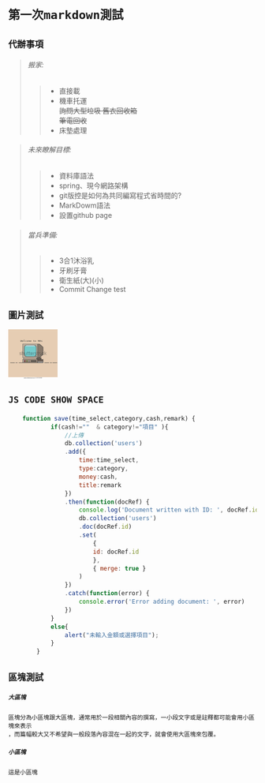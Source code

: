 # `第一次markdown測試`
## `代辦事項`
>###### 搬家:
>>* 直接載  
>>* 機車托運  
>>~~詢問大型垃圾 舊衣回收箱~~  
>>~~筆電回收~~  
>>* 床墊處理  

>###### 未來瞭解目標:
>>* 資料庫語法  
>>* spring、現今網路架構  
>>* git版控是如何為共同編寫程式省時間的?  
>>* MarkDowm語法  
>>* 設置github page  

>###### 當兵準備:
>>* 3合1沐浴乳  
>>* 牙刷牙膏  
>>* 衛生紙(大)(小)  
>>* Commit Change test  

## `圖片測試`
 <!-- ![image]( https://github.com/KennyChung2000/Other-file/blob/main/README_PIC/2127237449.webp "MarkDown") -->
 <img src=https://github.com/KennyChung2000/Other-file/blob/main/README_PIC/2127237449.webp  width = "100" height = "100" alt="pic" align=center />

## `JS CODE SHOW SPACE`
```js
    function save(time_select,category,cash,remark) {                                                                                                                      
            if(cash!=""  & category!="項目" ){
                //上傳
                db.collection('users')                                                  
                .add({
                    time:time_select,
                    type:category,
                    money:cash,
                    title:remark
                })
                .then(function(docRef) {
                    console.log('Document written with ID: ', docRef.id)
                    db.collection('users')
                    .doc(docRef.id)
                    .set(
                        {
                        id: docRef.id
                        },
                        { merge: true }
                    )
                })
                .catch(function(error) {
                    console.error('Error adding document: ', error)
                })
            }
            else{
                alert("未輸入金額或選擇項目");
            }
        }
```
## `區塊測試`
##### `大區塊`
    區塊分為小區塊跟大區塊，通常用於一段相關內容的撰寫，一小段文字或是註釋都可能會用小區塊來表示
    ，而篇幅較大又不希望與一般段落內容混在一起的文字，就會使用大區塊來包覆。
##### `小區塊`
`這是小區塊`